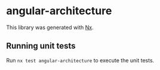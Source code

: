 # angular-architecture

This library was generated with [Nx](https://nx.dev).

## Running unit tests

Run `nx test angular-architecture` to execute the unit tests.
